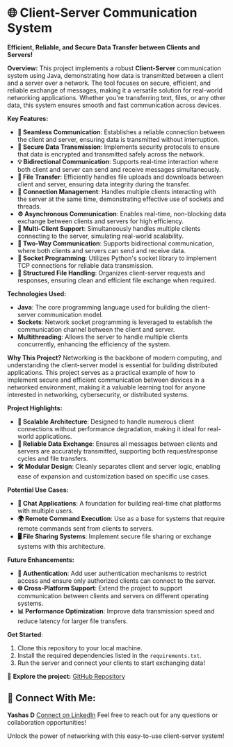 

# 🌐 **Client-Server Communication System**
**Efficient, Reliable, and Secure Data Transfer between Clients and Servers!**

**Overview:**
This project implements a robust **Client-Server** communication system using Java, demonstrating how data is transmitted between a client and a server over a network. The tool focuses on secure, efficient, and reliable exchange of messages, making it a versatile solution for real-world networking applications. Whether you're transferring text, files, or any other data, this system ensures smooth and fast communication across devices.

**Key Features:**
- **📶 Seamless Communication**: Establishes a reliable connection between the client and server, ensuring data is transmitted without interruption.
- **🔐 Secure Data Transmission**: Implements security protocols to ensure that data is encrypted and transmitted safely across the network.
- **💡 Bidirectional Communication**: Supports real-time interaction where both client and server can send and receive messages simultaneously.
- **📁 File Transfer**: Efficiently handles file uploads and downloads between client and server, ensuring data integrity during the transfer.
- **🔄 Connection Management**: Handles multiple clients interacting with the server at the same time, demonstrating effective use of sockets and threads.
- **⚙️ Asynchronous Communication**: Enables real-time, non-blocking data exchange between clients and servers for high efficiency.
- **💬 Multi-Client Support**: Simultaneously handles multiple clients connecting to the server, simulating real-world scalability.
- **🔄 Two-Way Communication**: Supports bidirectional communication, where both clients and servers can send and receive data.
- **🔌 Socket Programming**: Utilizes Python's socket library to implement TCP connections for reliable data transmission.
- **📂 Structured File Handling**: Organizes client-server requests and responses, ensuring clean and efficient file exchange when required.

**Technologies Used:**
- **Java**: The core programming language used for building the client-server communication model.
- **Sockets**: Network socket programming is leveraged to establish the communication channel between the client and server.
- **Multithreading**: Allows the server to handle multiple clients concurrently, enhancing the efficiency of the system.


**Why This Project?**
Networking is the backbone of modern computing, and understanding the client-server model is essential for building distributed applications. This project serves as a practical example of how to implement secure and efficient communication between devices in a networked environment, making it a valuable learning tool for anyone interested in networking, cybersecurity, or distributed systems.

**Project Highlights:**
- **🚀 Scalable Architecture**: Designed to handle numerous client connections without performance degradation, making it ideal for real-world applications.
- **📡 Reliable Data Exchange**: Ensures all messages between clients and servers are accurately transmitted, supporting both request/response cycles and file transfers.
- **🛠 Modular Design**: Cleanly separates client and server logic, enabling ease of expansion and customization based on specific use cases.


**Potential Use Cases:**
- **📡 Chat Applications**: A foundation for building real-time chat platforms with multiple users.
- **🌍 Remote Command Execution**: Use as a base for systems that require remote commands sent from clients to servers.
- **🖥 File Sharing Systems**: Implement secure file sharing or exchange systems with this architecture.


**Future Enhancements:**
- **🔑 Authentication**: Add user authentication mechanisms to restrict access and ensure only authorized clients can connect to the server.
- **🌐 Cross-Platform Support**: Extend the project to support communication between clients and servers on different operating systems.
- **📊 Performance Optimization**: Improve data transmission speed and reduce latency for larger file transfers.


**Get Started**:
1. Clone this repository to your local machine.
2. Install the required dependencies listed in the `requirements.txt`.
3. Run the server and connect your clients to start exchanging data!

🔗 **Explore the project:** [GitHub Repository](https://github.com/Yashas14/Client-Server/tree/main)

## 👥 Connect With Me:

**Yashas D** [Connect on LinkedIn](https://www.linkedin.com/in/yashasd2004/)
Feel free to reach out for any questions or collaboration opportunities!

Unlock the power of networking with this easy-to-use client-server system!


